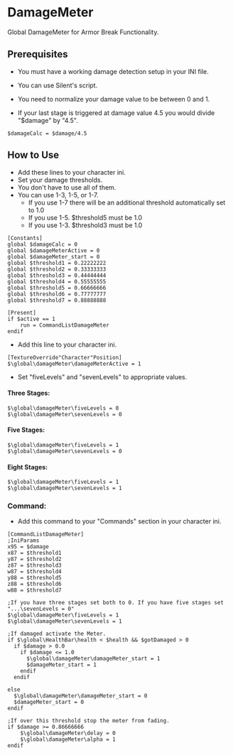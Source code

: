 # DamageMeter
Global DamageMeter for Armor Break Functionality.

					
## Prerequisites

				  
- You must have a working damage detection setup in your INI file.
- You can use Silent's script.

				
- You need to normalize your damage value to be between 0 and 1.
- If your last stage is triggered at damage value 4.5 you would divide "$damage" by "4.5".

				      
~~~
$damageCalc = $damage/4.5
~~~

				    
## How to Use

				   
- Add these lines to your character ini.
- Set your damage thresholds.
- You don't have to use all of them.
- You can use 1-3, 1-5, or 1-7.
  - If you use 1-7 there will be an additional threshold automatically set to 1.0
  - If you use 1-5. $threshold5 must be 1.0
  - If you use 1-3. $threshold3 must be 1.0

					
~~~
[Constants]
global $damageCalc = 0
global $damageMeterActive = 0
global $damageMeter_start = 0
global $threshold1 = 0.22222222
global $threshold2 = 0.33333333
global $threshold3 = 0.44444444
global $threshold4 = 0.55555555
global $threshold5 = 0.66666666
global $threshold6 = 0.77777777
global $threshold7 = 0.88888888

[Present]
if $active == 1
    run = CommandListDamageMeter
endif
~~~

			     
- Add this line to your character ini.

			   
~~~
[TextureOverride"Character"Position]
$\global\damageMeter\damageMeterActive = 1
~~~

			     

- Set "fiveLevels" and "sevenLevels" to appropriate values.

			     
#### Three Stages:
                                        
~~~
$\global\damageMeter\fiveLevels = 0
$\global\damageMeter\sevenLevels = 0
~~~
                                
#### Five Stages:
                                        
~~~
$\global\damageMeter\fiveLevels = 1
$\global\damageMeter\sevenLevels = 0
~~~
                          
#### Eight Stages:
                                        
~~~
$\global\damageMeter\fiveLevels = 1
$\global\damageMeter\sevenLevels = 1
~~~
                                        

### Command:
                      
- Add this command to your "Commands" section in your character ini.
            
~~~
[CommandListDamageMeter]
;IniParams
x95 = $damage
x87 = $threshold1
y87 = $threshold2
z87 = $threshold3
w87 = $threshold4
y88 = $threshold5
z88 = $threshold6
w88 = $threshold7

;If you have three stages set both to 0. If you have five stages set "...\sevenLevels = 0"
$\global\damageMeter\fiveLevels = 1
$\global\damageMeter\sevenLevels = 1

;If damaged activate the Meter.
if $\global\HealthBar\health < $health && $gotDamaged > 0
  if $damage > 0.0
    if $damage <= 1.0
      $\global\damageMeter\damageMeter_start = 1
      $damageMeter_start = 1
    endif
  endif

else
  $\global\damageMeter\damageMeter_start = 0
  $damageMeter_start = 0
endif

;If over this threshold stop the meter from fading.
if $damage >= 0.86666666
	$\global\damageMeter\delay = 0
	$\global\damageMeter\alpha = 1
endif
~~~
